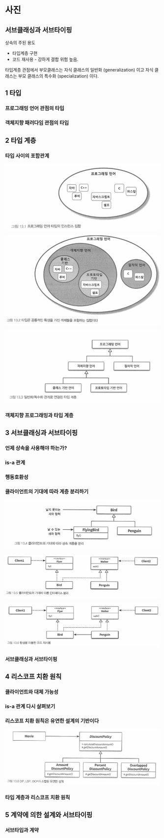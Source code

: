 # 사진

## 서브클래싱과 서브타이핑

상속의 주된 용도

* 타입계층 구현
* 코드 재사용 - 강하게 결합 위험 높음.

타입계층 관점에서 부모클래스는 자식 클래스의 일반화 \(generalization\) 이고 자식 클래스는 부모 클래스의 특수화 \(specialization\) 이다.

## 1 타입

### 프로그래밍 언어 관점의 타입

### 객체지향 패러다임 관점의 타입

## 2 타입 계층

### 타입 사이의 포함관계

![](../../../.gitbook/assets/image%20%28124%29.png)

![](../../../.gitbook/assets/image%20%28121%29.png)

![](../../../.gitbook/assets/image%20%28117%29.png)

### 객체지향 프로그래밍과 타입 계층

## 3 서브클래싱과 서브타이핑

### 언제 상속을 사용해야 하는가?

### is-a 관계

### 행동호환성

### 클라이언트의 기대에 따라 계층 분리하기

![](../../../.gitbook/assets/image%20%28125%29.png)

![](../../../.gitbook/assets/image%20%28120%29.png)

![](../../../.gitbook/assets/image%20%28119%29.png)

### 서브클래싱과 서브타이핑

## 4 리스코프 치환 원칙

### 클라이언트와 대체 가능성

### is-a 관계 다시 살펴보기

### 리스코프 치환 원칙은 유연한 설계의 기반이다

![](../../../.gitbook/assets/image%20%28122%29.png)

### 타입 계층과 리스코프 치환 원칙

## 5 계약에 의한 설계와 서브타이핑

### 서브타입과 계약

